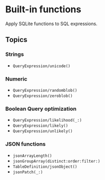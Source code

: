 # Built-in functions

Apply SQLite functions to SQL expressions.

## Topics

### Strings

- ``QueryExpression/unicode()``

### Numeric

- ``QueryExpression/randomblob()``
- ``QueryExpression/zeroblob()``

### Boolean Query optimization

- ``QueryExpression/likelihood(_:)``
- ``QueryExpression/likely()``
- ``QueryExpression/unlikely()``

### JSON functions

- ``jsonArrayLength()``
- ``jsonGroupArray(distinct:order:filter:)``
- ``TableDefinition/jsonObject()``
- ``jsonPatch(_:)``
